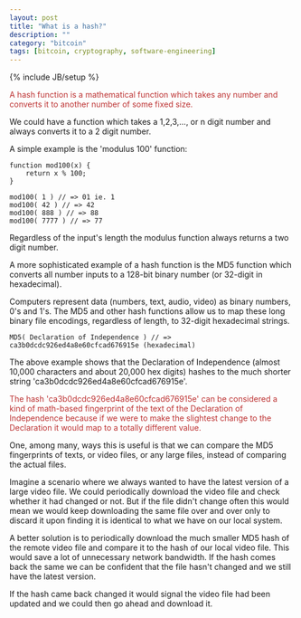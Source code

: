 ```yaml
---
layout: post
title: "What is a hash?"
description: ""
category: "bitcoin"
tags: [bitcoin, cryptography, software-engineering]
---
```

{% include JB/setup %}

<span style='color:rgb(189, 51, 51);'>
    A hash function is a mathematical function which takes any number and converts it to another number of some fixed size.
</span>

We could have a function which takes a 1,2,3,..., or n digit number and always converts it to a 2 digit number.

A simple example is the 'modulus 100' function:
    
    function mod100(x) {
        return x % 100;
    }

    mod100( 1 ) // => 01 ie. 1
    mod100( 42 ) // => 42
    mod100( 888 ) // => 88
    mod100( 7777 ) // => 77

Regardless of the input's length the modulus function always returns a two digit number.


A more sophisticated example of a hash function is the MD5 function which converts all number inputs to a 128-bit binary number (or 32-digit in hexadecimal). 

Computers represent data (numbers, text, audio, video) as binary numbers, 0's and 1's. 
The MD5 and other hash functions allow us to map these long binary file encodings, regardless of length, to 32-digit hexadecimal strings.

    MD5( Declaration of Independence ) // => ca3b0dcdc926ed4a8e60cfcad676915e (hexadecimal)

The above example shows that the Declaration of Independence (almost 10,000 characters and about 20,000 hex digits) hashes to the much shorter string 'ca3b0dcdc926ed4a8e60cfcad676915e'. 

<span style='color:rgb(189, 51, 51);'>
    The hash 'ca3b0dcdc926ed4a8e60cfcad676915e' can be considered a kind of math-based fingerprint of the text of the Declaration of Independence because if we were to make the slightest change to the Declaration it would map to a totally different value.
</span>

One, among many, ways this is useful is that we can compare the MD5 fingerprints of texts, or video files, or any large files, instead of comparing the actual files.

Imagine a scenario where we always wanted to have the latest version of a large video file.
We could periodically download the video file and check whether it had changed or not.
But if the file didn't change often this would mean we would keep downloading the same file over and over only to discard it upon finding it is identical to what we have on our local system.

A better solution is to periodically download the much smaller MD5 hash of the remote video file and compare it to the hash of our local video file.
This would save a lot of unnecessary network bandwidth. If the hash comes back the same we can be confident that the file hasn't changed and we still have the latest version.

If the hash came back changed it would signal the video file had been updated and we could then go ahead and download it.
